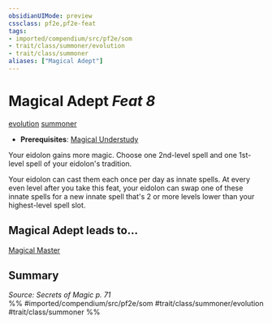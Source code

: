 ```yaml
---
obsidianUIMode: preview
cssclass: pf2e,pf2e-feat
tags:
- imported/compendium/src/pf2e/som
- trait/class/summoner/evolution
- trait/class/summoner
aliases: ["Magical Adept"]
---
```

# Magical Adept  *Feat 8*  
[evolution](evolution-som.md)  [summoner](rules/traits/summoner-som.md)  

- **Prerequisites**: [Magical Understudy](magical-understudy-som.md)

Your eidolon gains more magic. Choose one 2nd-level spell and one 1st-level spell of your eidolon's tradition.

Your eidolon can cast them each once per day as innate spells. At every even level after you take this feat, your eidolon can swap one of these innate spells for a new innate spell that's 2 or more levels lower than your highest-level spell slot.

## Magical Adept leads to...

[Magical Master](magical-master-som.md)

## Summary

*Source: Secrets of Magic p. 71*  
%% #imported/compendium/src/pf2e/som #trait/class/summoner/evolution #trait/class/summoner %%